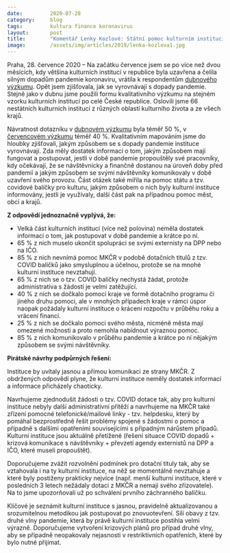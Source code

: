 ```yaml
---
date:         2020-07-28
category:     blog
tags:         kultura finance koronavirus
layout:       post
title:        "Komentář Lenky Kozlové: Státní pomoc kulturním institucím je pomalá a nedostatečná, jejich znovuuzavření by bylo pro většinu likvidační"
image:        /assets/img/articles/2019/lenka-kozlova1.jpg
---  
```



Praha, 28. července 2020 – Na začátku července jsem se po více než dvou měsících, kdy většina kulturních institucí v republice byla uzavřena a čelila silným dopadům pandemie koronaviru, vrátila k respondentům [dubnového výzkumu](https://www.piratskelisty.cz/clanek-3172-piratka-kozlova-navrhla-5-opatreni-pro-podporu-kulturnich-organizaci). Opět jsem zjišťovala, jak se vyrovnávají s dopady pandemie. Stejně jako v dubnu jsme použili formu kvalitativního výzkumu na stejném vzorku kulturních institucí po celé České republice. Oslovili jsme 66 nestátních kulturních institucí z různých oblastí kulturního života a ze všech krajů. 

Návratnost dotazníku v [dubnovém výzkumu](https://drive.google.com/file/d/1HXMCxyX_pV_mrFxxWtvIfD6YOGScX9Xr/view) byla téměř 50 %, v [červencovém výzkumu](https://drive.google.com/file/d/1OFrHi5_jJAwZnZawfYR2GFyS6M20RAVE/view) téměř 40 %. Kvalitativním mapováním jsme do hloubky zjišťovali, jakým způsobem se s dopady pandemie instituce vyrovnávají. Zda měly dostatek informací o tom, jakým způsobem mají fungovat a postupovat, jestli v době pandemie propouštěly své pracovníky, kdy očekávají, že se návštěvnicky a finančně dostanou na úroveň doby před pandemií a jakým způsobem se svými návštěvníky komunikovaly v době uzavření svého provozu. Část otázek také mířila na pomoc státu a tzv. covidové balíčky pro kulturu, jakým způsobem o nich byly kulturní instituce informovány, jestli je využívaly, další část pak na případnou pomoc měst, obcí a krajů. 

**Z odpovědí jednoznačně vyplývá, že:**

* Velká část kulturních institucí (více než polovina) neměla dostatek informací o tom, jak postupovat v době pandemie a krátce po ní.
* 65 % z nich muselo ukončit spolupráci se svými externisty na DPP nebo na IČO.
* 85 % z nich nevnímá pomoc MKČR v podobě dotačních titulů z tzv. COVID balíčků jako smysluplnou a účelnou, protože se na mnohé kulturní instituce nevztahují.
* 65 % z nich se o tzv. COVID balíčky nechystá žádat, protože administrativa s žádostí je velmi zatěžující.
* 40 % z nich se dočkalo pomoci kraje ve formě dotačního programu či jiného druhu pomoci, ale v mnohých případech kraje v rámci úspor naopak požádaly kulturní instituce o krácení rozpočtu v průběhu roku a vrácení financí.
* 25 % z nich se dočkalo pomoci svého města, nicméně města mají omezené možnosti a proto nemohla nabídnout výraznou pomoc.
* 85 % z nich komunikovalo v průběhu pandemie a krátce po ní nějakým způsobem se svými návštěvníky.
 

**Pirátské návrhy podpůrných řešení:**

Instituce by uvítaly jasnou a přímou komunikaci ze strany MKČR. Z obdržených odpovědí plyne, že kulturní instituce neměly dostatek informací a informace přicházely chaoticky. 

Navrhujeme zjednodušit žádosti o tzv. COVID dotace tak, aby pro kulturní instituce nebyly další administrativní přítěží a navrhujeme na MKČR také zřízení pomocné telefonické/mailové linky - tzv. helpdesku, který by pomáhal bezprostředně řešit problémy spojené s žádostmi o pomoc a případně s dalšími opatřeními souvisejícími s případným nárůstem případů. Kulturní instituce jsou aktuálně přetížené (řešení situace COVID dopadů + krizová komunikace s návštěvníky + převzetí agendy externistů na DPP a IČO, které museli propouštět).

Doporučujeme zvážit rozvolnění podmínek pro dotační tituly tak, aby se vztahovala i na ty kulturní instituce, na něž se momentálně nevztahuje a které byly postiženy prakticky nejvíce (např. menší kulturní instituce, které v posledních 3 letech nežádaly dotaci z MKČR a nemají svého zřizovatele). Na to jsme upozorňovali už po schválení prvního záchranného balíčku. 

Klíčové je seznámit kulturní instituce s jasnou, pravidelně  aktualizovanou  a srozumitelnou metodikou jak postupovat po znovuotevření. Sílí obavy z tzv. druhé vlny pandemie, která by právě kulturní instituce postihla velmi výrazně. Doporučujeme vytvoření krizových plánů pro případ druhé vlny, aby se případně neopakovaly nejasnosti v restriktivních opatřeních, které by bylo nutné přijímat. 

